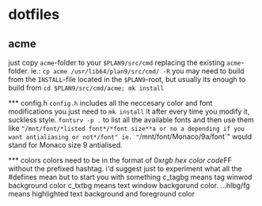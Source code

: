# dotfiles

## acme
just copy `acme`-folder to your `$PLAN9/src/cmd` replacing the existing `acme`-folder. ie.:
   `cp acme /usr/lib64/plan9/src/cmd/ -R`
you may need to build from the `INSTALL`-file located in the `$PLAN9`-root, but usually its enough to build from
    `cd $PLAN9/src/cmd/acme; mk install`

*** config.h
`config.h` includes all the neccesary color and font modifications you just need to `mk install` it after every time you modify it, suckless style. `fontsrv -p .` to list all the available fonts and then use them like `"/mnt/font/*listed font*/*font size**a or no a depending if you want antialiasing or not*/font" ie.
    "`/mnt/font/Monaco/9a/font`"
would stand for Monaco size 9 antialised.

*** colors
colors need to be in the format of 0x*rgb hex color code*FF without the prefixed hashtag. i'd suggest just to experiment what all the #defines mean but to start you with something c_tagbg means tag winwod background color c_txtbg means text window backgorund color. ...hlbg/fg means highlighted text background and foreground color
